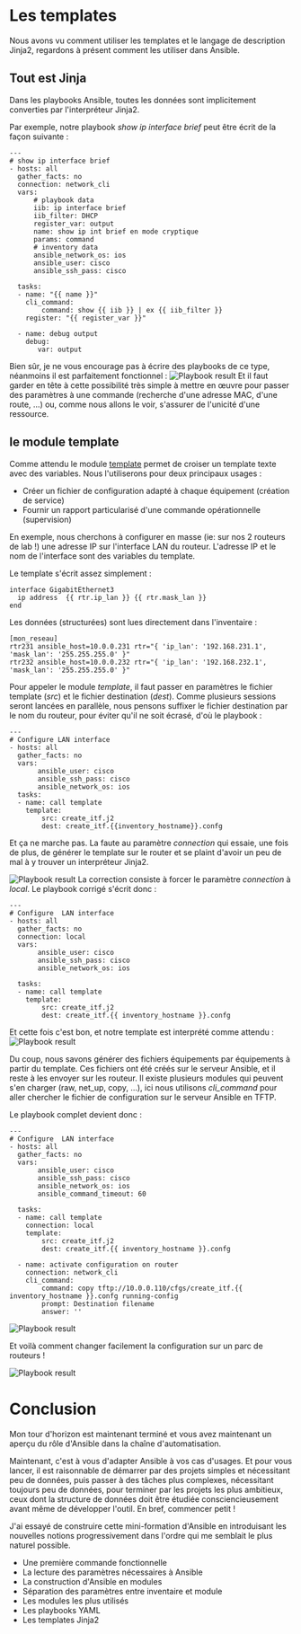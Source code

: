 
# Les templates

Nous avons vu comment utiliser les templates et le langage de description Jinja2, regardons à présent comment les utiliser dans Ansible.


## Tout est Jinja
Dans les playbooks Ansible, toutes les données sont  implicitement  converties par l'interpréteur Jinja2.

Par exemple, notre playbook *show ip interface brief* peut être écrit de la façon suivante :

    ---
    # show ip interface brief
    - hosts: all
      gather_facts: no
      connection: network_cli
      vars:
          # playbook data
          iib: ip interface brief
          iib_filter: DHCP
          register_var: output
          name: show ip int brief en mode cryptique
          params: command
          # inventory data
          ansible_network_os: ios
          ansible_user: cisco
          ansible_ssh_pass: cisco
    
      tasks:
      - name: "{{ name }}"
        cli_command:
            command: show {{ iib }} | ex {{ iib_filter }}
        register: "{{ register_var }}"
    
      - name: debug output
        debug:
           var: output


Bien sûr,  je ne vous encourage pas à écrire des playbooks de ce type, néanmoins il est parfaitement fonctionnel :
![Playbook result](https://github.com/PJO2/Ansible-for-network-guys/raw/master/images/jinja2playbooks.png)
Et il faut garder en tête à cette possibilité très simple à mettre en œuvre pour passer des paramètres à une commande (recherche d'une adresse MAC, d'une route, ...) ou, comme nous allons le voir, s'assurer de l'unicité d'une ressource.


## le module template

Comme attendu le module [template](https://docs.ansible.com/ansible/latest/modules/template_module.html) permet de croiser un template texte avec des variables. Nous l'utiliserons pour deux principaux usages  :

 - Créer un fichier de configuration adapté à chaque équipement (création de service)
 - Fournir un rapport particularisé d'une commande opérationnelle (supervision)

En exemple, nous cherchons à configurer en masse (ie: sur nos 2 routeurs de lab !) une adresse IP sur l'interface  LAN du routeur.
L'adresse IP et le nom de l'interface sont des variables du template.

Le template s'écrit assez simplement :

    interface GigabitEthernet3
      ip address  {{ rtr.ip_lan }} {{ rtr.mask_lan }}
    end

Les données (structurées) sont lues directement dans l'inventaire :

    [mon_reseau]
    rtr231 ansible_host=10.0.0.231 rtr="{ 'ip_lan': '192.168.231.1', 'mask_lan': '255.255.255.0' }"
    rtr232 ansible_host=10.0.0.232 rtr="{ 'ip_lan': '192.168.232.1', 'mask_lan': '255.255.255.0' }"
    

Pour appeler le module *template*, il faut passer en paramètres le fichier template (*src*) et le fichier destination (*dest*). Comme plusieurs sessions seront lancées en parallèle, nous pensons suffixer le fichier destination par le nom du routeur, pour éviter qu'il ne soit écrasé, d'où le playbook :

    ---
    # Configure LAN interface
    - hosts: all
      gather_facts: no
      vars:
           ansible_user: cisco
           ansible_ssh_pass: cisco
           ansible_network_os: ios
      tasks:
      - name: call template
        template:
            src: create_itf.j2
            dest: create_itf.{{inventory_hostname}}.confg


Et ça ne marche pas. La faute au paramètre *connection* qui essaie, une fois de plus, de générer  le template sur le router et se plaint d'avoir un peu de mal à y trouver un interpréteur Jinja2. 

![Playbook result](https://github.com/PJO2/Ansible-for-network-guys/raw/master/images/jinja2playbooks2.png)
La correction consiste à forcer le paramètre *connection* à *local*.
Le playbook corrigé s'écrit donc :

    ---
    # Configure  LAN interface
    - hosts: all
      gather_facts: no
      connection: local
      vars:
           ansible_user: cisco
           ansible_ssh_pass: cisco
           ansible_network_os: ios
           
      tasks:
      - name: call template
        template:
            src: create_itf.j2
            dest: create_itf.{{ inventory_hostname }}.confg

Et cette fois c'est bon, et notre template est interprété comme attendu :
![Playbook result](https://github.com/PJO2/Ansible-for-network-guys/raw/master/images/jinja2playbooks3.png)

Du coup, nous savons générer des fichiers équipements par équipements à partir du template. Ces fichiers ont été créés sur le serveur Ansible, et il reste à les envoyer sur les routeur.
Il existe plusieurs modules qui peuvent s'en charger (raw, net_up, copy, ...), ici nous utilisons *cli_command* pour aller chercher  le fichier de configuration sur le serveur Ansible en TFTP.

Le playbook complet devient donc :

    ---
    # Configure  LAN interface
    - hosts: all
      gather_facts: no
      vars:
           ansible_user: cisco
           ansible_ssh_pass: cisco
           ansible_network_os: ios
           ansible_command_timeout: 60
    
      tasks:
      - name: call template
        connection: local
        template:
            src: create_itf.j2
            dest: create_itf.{{ inventory_hostname }}.confg
    
      - name: activate configuration on router
        connection: network_cli
        cli_command:
            command: copy tftp://10.0.0.110/cfgs/create_itf.{{ inventory_hostname }}.confg running-config
            prompt: Destination filename
            answer: ''


![Playbook result](https://github.com/PJO2/Ansible-for-network-guys/raw/master/images/jinja2playbooks5.png)

Et voilà comment changer facilement la configuration sur un parc de routeurs !

![Playbook result](https://github.com/PJO2/Ansible-for-network-guys/raw/master/images/jinja2playbooks4.png)

# Conclusion

Mon tour d'horizon est maintenant terminé et vous avez maintenant un aperçu du rôle d'Ansible dans la chaîne d'automatisation.  

Maintenant, c'est à vous d'adapter Ansible à vos cas d'usages. 
Et pour vous lancer, il est raisonnable de démarrer par des projets simples et nécessitant peu de données, puis passer à des tâches plus complexes, nécessitant toujours peu de données,  pour terminer par les projets les plus ambitieux, ceux dont la structure de données doit être étudiée consciencieusement avant même de développer l'outil. En bref, commencer petit ! 


J'ai essayé de construire cette mini-formation d'Ansible en introduisant les nouvelles notions progressivement dans l'ordre qui me semblait le plus naturel possible.

 - Une première commande fonctionnelle
 - La lecture des paramètres nécessaires à Ansible
 - La construction d'Ansible en modules
 - Séparation des paramètres entre inventaire et module
 - Les modules les plus utilisés
 - Les playbooks YAML
 - Les templates Jinja2


<!--stackedit_data:
eyJoaXN0b3J5IjpbLTczOTM5MjE1OCwyNzA2OTg2NTUsLTIyMj
E1MzM3OCwxNTYzMzMwNDUsLTUwMjY5MjQwNCwtOTk5NTUzMDcy
LDE0MDYwMTQ2MzUsNzg1NDU0NjYwLDgwMDc1NjkyMiw0NTIwOT
gwMjEsLTE4NjE4MzQwODEsLTkzNjI2MjAwOCwyMTA2NDgxODAs
LTE3MDM1MTUxMzgsLTg3MjAxMzA4MywtMTM5ODM5MTQyLDEzOT
Q2NDUwMjgsNDQ2MzgwMTExXX0=
-->
